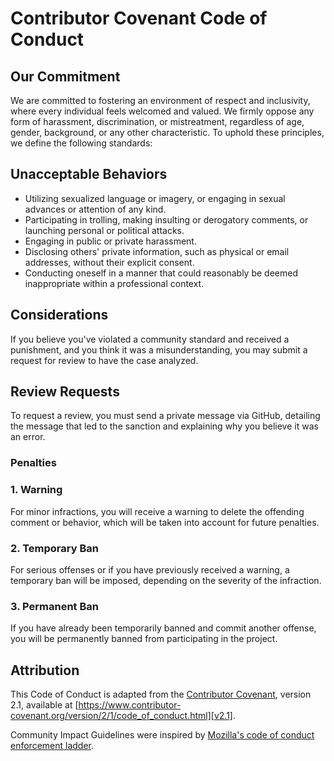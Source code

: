 # Contributor Covenant Code of Conduct

## Our Commitment

We are committed to fostering an environment of respect and inclusivity, where every individual feels welcomed and valued. We firmly oppose any form of harassment, discrimination, or mistreatment, regardless of age, gender, background, or any other characteristic. To uphold these principles, we define the following standards:

## Unacceptable Behaviors

- Utilizing sexualized language or imagery, or engaging in sexual advances or attention of any kind.
- Participating in trolling, making insulting or derogatory comments, or launching personal or political attacks.
- Engaging in public or private harassment.
- Disclosing others' private information, such as physical or email addresses, without their explicit consent.
- Conducting oneself in a manner that could reasonably be deemed inappropriate within a professional context.

## Considerations

If you believe you've violated a community standard and received a punishment, and you think it was a misunderstanding, you may submit a request for review to have the case analyzed.

## Review Requests

To request a review, you must send a private message via GitHub, detailing the message that led to the sanction and explaining why you believe it was an error.

### Penalties

### 1. Warning

For minor infractions, you will receive a warning to delete the offending comment or behavior, which will be taken into account for future penalties.

### 2. Temporary Ban

For serious offenses or if you have previously received a warning, a temporary ban will be imposed, depending on the severity of the infraction.

### 3. Permanent Ban

If you have already been temporarily banned and commit another offense, you will be permanently banned from participating in the project.

## Attribution

This Code of Conduct is adapted from the [Contributor Covenant][homepage], version 2.1, available at [https://www.contributor-covenant.org/version/2/1/code_of_conduct.html][v2.1].

Community Impact Guidelines were inspired by [Mozilla's code of conduct enforcement ladder][Mozilla CoC].

[homepage]: https://www.contributor-covenant.org  
[v2.1]: https://www.contributor-covenant.org/version/2/1/code_of_conduct.html  
[Mozilla CoC]: https://github.com/mozilla/diversity  

